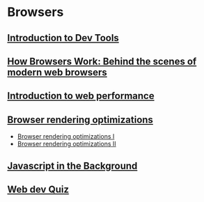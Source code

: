 # Browsers

## [Introduction to Dev Tools](/Introduction%20to%20Dev%20Tools/index.md)

## [How Browsers Work: Behind the scenes of modern web browsers](/How%20Browsers%20Work%20Behind%20the%20scenes%20of%20modern%20web%20browsers/browser.md)


## [Introduction to web performance](/intro%20to%20web%20performance/README.md)

## [Browser rendering optimizations](/)
- [Browser rendering optimizations I](/Browser%20rendering%20optimization/Browser%20rendeing%20optimization.png)
- [Browser rendering optimizations II](/Browser%20rendering%20optimization/Untitled-2024-01-24-0755.png)


## [Javascript in the Background](/javascript-background/main.md)


## [Web dev Quiz](/web-dev-quiz/README.md)
